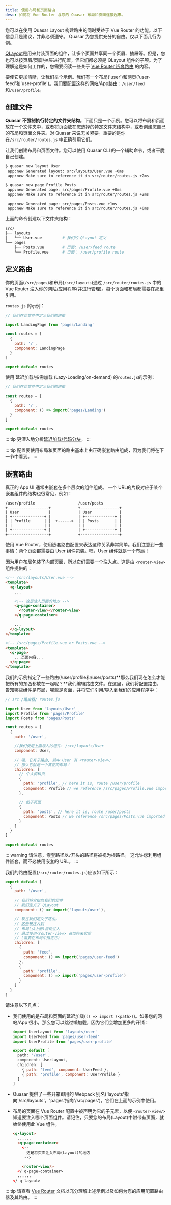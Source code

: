 ```yaml
---
title: 使用布局和页面路由
desc: 如何将 Vue Router 与您的 Quasar 布局和页面连接起来。
---
```

您可以在使用 Quasar Layout 构建路由的同时受益于 Vue Router 的功能。以下信息只是建议，并非必须遵守。 Quasar 为您提供充分的自由。仅以下面几行为例。

[QLayout](/layout/layout)是用来封装页面的组件，让多个页面共享同一个页眉、抽屉等。但是，您也可以按页眉/页脚/抽屉进行配置，但它们都必须是 QLayout 组件的子项。为了理解这是如何工作的，您需要阅读一些关于 [Vue Router 嵌套路由](http://router.vuejs.org/en/essentials/nested-routes.html) 的内容。

要使它更加清晰，让我们举个示例。我们有一个布局('user')和两页('user-feed'和'user-profile')。我们要配置这样的网站/App路由：`/user/feed`和`/user/profile`。

## 创建文件

**Quasar 不强制执行特定的文件夹结构**。下面只是一个示例。您可以将布局和页面放在一个文件夹中，或者将页面放在您选择的特定文件夹结构中，或者创建您自己的布局和页面文件夹。对 Quasar 来说无关紧要。重要的是你在`/src/router/routes.js` 中正确引用它们。

让我们创建布局和页面文件。您可以使用 Quasar CLI 的一个辅助命令，或者干脆自己创建。

```bash
$ quasar new layout User
 app:new Generated layout: src/layouts/User.vue +0ms
 app:new Make sure to reference it in src/router/routes.js +2ms

$ quasar new page Profile Posts
 app:new Generated page: src/pages/Profile.vue +0ms
 app:new Make sure to reference it in src/router/routes.js +2ms

 app:new Generated page: src/pages/Posts.vue +1ms
 app:new Make sure to reference it in src/router/routes.js +0ms
```

上面的命令创建以下文件夹结构：
```bash
src/
├── layouts
│   └── User.vue         # 我们的 QLayout 定义
└── pages
    ├── Posts.vue        # 页面: /user/feed route
    └── Profile.vue      # 页面： /user/profile route
```

## 定义路由
你的页面(`/src/pages`)和布局(`/src/layouts`)通过 `/src/router/routes.js` 中的 Vue Router 注入你的网站/应用程序(并进行管理)。每个页面和布局都需要在那里引用。

`routes.js` 的示例：
```js
// 我们在此文件中定义我们的路由

import LandingPage from 'pages/Landing'

const routes = [
  {
    path: '/',
    component: LandingPage
  }
]

export default routes
```

使用 延迟加载/按需加载 (Lazy-Loading/on-demand) 的`routes.js`的示例：

```js
// 我们在此文件中定义我们的路由

const routes = [
  {
    path: '/',
    component: () => import('pages/Landing')
  }
]

export default routes
```

::: tip
更深入地分析[延迟加载/代码分块]( quasar-cli/lazy-loading)。
:::

::: tip
配置要使用布局和页面的路由基本上由正确嵌套路由组成，因为我们将在下一节中看到。
:::

## 嵌套路由
真正的 App UI 通常由嵌套在多个层次的组件组成。 一个 URL的片段对应于某个嵌套组件的结构也很常见，例如：

```
/user/profile                   /user/posts
+------------------+            +-----------------+
| User             |            | User            |
| +--------------+ |            | +-------------+ |
| | Profile      | |  +------>  | | Posts       | |
| |              | |            | |             | |
| +--------------+ |            | +-------------+ |
+------------------+            +-----------------+
```

使用 Vue Router，使用嵌套路由配置来表达这种关系非常简单。我们注意到一些事情：两个页面都需要由 User 组件包装。嘿，User 组件就是一个布局！

因为用户布局包装了内部页面，所以它们需要一个注入点。这是由 `<router-view>` 组件提供的：

```html
<!-- /src/layouts/User.vue -->
<template>
  <q-layout>
    ...

    <!-- 这是注入页面的地方 -->
    <q-page-container>
      <router-view></router-view>
    </q-page-container>

    ...
  </q-layout>
</template>
```

```html
<!-- /src/pages/Profile.vue or Posts.vue -->
<template>
  <q-page>
    ...页面内容...
  </q-page>
</template>
````

我们的示例指定了一些路由(/user/profile和/user/posts)**那么我们现在怎么才能把所有的东西都放在一起呢？**我们编辑路由文件。在这里，我们将配置路由，告知哪些组件是布局，哪些是页面，并将它们引用/导入到我们的应用程序中：

```js
// src /路由器/ routes.js

import User from 'layouts/User'
import Profile from 'pages/Profile'
import Posts from 'pages/Posts'

const routes = [
  {
    path: '/user',

    //我们使用上面导入的组件: /src/layouts/User
    component: User,

    // 嘿，它有子路由, 其中 User 有 <router-view>;
    // 那么它就是一个真正的布局！
    children: [
      // 个人资料页
      {
        path: 'profile', // here it is, route /user/profile
        component: Profile // we reference /src/pages/Profile.vue imported above
      },

      // 帖子页面
      {
        path: 'posts', // here it is, route /user/posts
        component: Posts // we reference /src/pages/Posts.vue imported above
      }
    ]
  }
]

export default routes
```

::: warning
请注意，嵌套路径以`/`开头的路径将被视为根路径。 这允许您利用组件嵌套，而不必使用嵌套的 URL。
:::

我们的路由配置(`/src/router/routes.js`)应该如下所示：

```js
export default [
  {
    path: '/user',

    // 我们将它指向我们的组件
    // 我们定义了 QLayout
    component: () => import('layouts/user'),

    // 现在我们定义子路由。
    // 这些被注入到
    // 布局(从上面)自动注入
    // 通过使用<router-view> 占位符来实现
    // (需要在布局中指定它)
    children: [
      {
        path: 'feed',
        component: () => import('pages/user-feed')
      },
      {
        path: 'profile',
        component: () => import('pages/user-profile')
      }
    ]
  }
]
```

请注意以下几点：

* 我们使用的是布局和页面的延迟加载(`() => import (<path>)`)。如果您的网站/App 很小，那么您可以跳过懒加载，因为它们会增加更多的开销：
  ```js
  import UserLayout from 'layouts/user'
  import UserFeed from 'pages/user-feed'
  import UserProfile from 'pages/user-profile'

  export default [
    path: '/user',
    component: UserLayout,
    children: [
      { path: 'feed', component: UserFeed },
      { path: 'profile', component: UserProfile }
    ]
  ]
  ```
* Quasar 提供了一些开箱即用的 Webpack 别名('layouts'指向'/src/layouts'，'pages'指向'/src/pages')，它们在上面的示例中使用。
* 布局的页面在 Vue Router 配置中被声明为它的子元素，以便 `<router-view/>` 知道要注入哪个页面组件。请记住，只要您的布局(Layout)中附带有页面，就始终使用此 Vue 组件。

  ```html
  <q-layout>
    ......
    <q-page-container>
      <--
        这是将页面注入布局(Layout)的地方
       -->

      <router-view/>
    </ q-page-container>
    ......
  </ q-layout>
  ```

<q-separator class="q-mt-xl" />

::: tip
请查看 [Vue Router](http://router.vuejs.org/) 文档以充分理解上述示例以及如何为您的应用配置路由器及其路由。
:::
